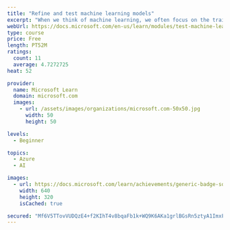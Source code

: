 ```yaml
---
title: "Refine and test machine learning models"
excerpt: "When we think of machine learning, we often focus on the training process. A small amount of preparation before this process can not only speed up and improve learning but also give us some confidence about how well our models will work when faced with data we have never seen before."
webUrl: https://docs.microsoft.com/en-us/learn/modules/test-machine-learning-models/
type: course
price: Free
length: PT52M
ratings:
  count: 11
  average: 4.7272725
heat: 52

provider:
  name: Microsoft Learn
  domain: microsoft.com
  images:
    - url: /assets/images/organizations/microsoft.com-50x50.jpg
      width: 50
      height: 50

levels:
  - Beginner

topics:
  - Azure
  - AI

images:
  - url: https://docs.microsoft.com/learn/achievements/generic-badge-social.png
    width: 640
    height: 320
    isCached: true

secured: "Mf6V5TTovVUDQzE4+f2KIhT4v8bqaFb1k+WQ9K6AKa1grlBGsRn5ztyA1ImxF97QpuBefNNSRe2DE0fQhz1pQaWFIZYRDb8on6u1LECkBP5q7/DDoDt4wJwQFyfe96Zmy7nHsQLPjo445SYmQ7r0cVmk5ysf339aMUsW5+MRYu1xUvIA/adfWnwZAxE6LZNYRia+3KkW6mb6le9VE5yG3jERZtVtH3zAU2fMXEA5G3bZ8fFXiDPatIq+maUTNv9mOseLi2F4sZ2nGFaU32avEEBgQ9qG+L4YAPby5ISas5dpXqUvspaelmJJSXa8EpSm63oL5aIPEKvOoKb7HM9Sl+bZ8h5KDn5ts4XXpVA6MwxCF+FOTNIiZo5vfJT13V8jddjX+Iz3NH2EBYEg7HP63GS+5hsnQCw6OFZECXS2CIs=;86TPN2oGbDNxnAacYqxB5Q=="
---
```


